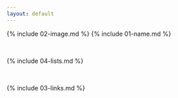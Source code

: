 ```yaml
---
layout: default
---
```


{% include 02-image.md %}
{% include 01-name.md %}

<br>

{% include 04-lists.md %}

<br>

{% include 03-links.md %}

<br>


